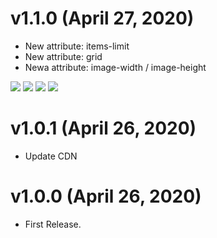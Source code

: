 # v1.1.0 (April 27, 2020)
* New attribute: items-limit
* New attribute: grid
* Newa attribute: image-width / image-height

[![](https://img.shields.io/badge/donate-paypal-005EA6.svg?logo=paypal)](https://www.paypal.me/ptkdev) [![](https://img.shields.io/badge/donate-patreon-F87668.svg?logo=patreon)](https://www.patreon.com/ptkdev) [![](https://img.shields.io/badge/donate-sponsors-ea4aaa.svg?logo=github)](https://github.com/sponsors/ptkdev/)  [![](https://img.shields.io/badge/donate-ko--fi-29abe0.svg?logo=ko-fi)](https://ko-fi.com/ptkdev)


# v1.0.1 (April 26, 2020)
* Update CDN


# v1.0.0 (April 26, 2020)
* First Release.